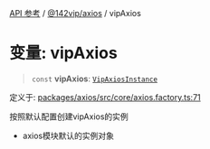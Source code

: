 [API 参考](../../../index.md) / [@142vip/axios](../index.md) / vipAxios

# 变量: vipAxios

> `const` **vipAxios**: [`VipAxiosInstance`](../interfaces/VipAxiosInstance.md)

定义于: [packages/axios/src/core/axios.factory.ts:71](https://github.com/142vip/core-x/blob/7cfc2fa6b24172631d6526590fc6ea4be89357c6/packages/axios/src/core/axios.factory.ts#L71)

按照默认配置创建vipAxios的实例
- axios模块默认的实例对象
